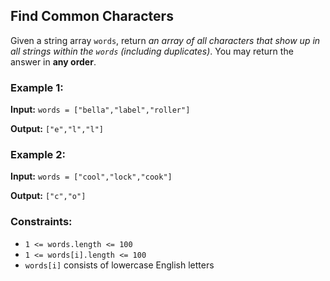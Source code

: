 <h2>Find Common Characters</h2>


<p>Given a string array <code>words</code>, return <i>an array of all characters that show up in all strings within the 
<code>words</code> (including duplicates)</i>. You may return the answer in <b>any order</b>.</p>


<h3>Example 1:</h3>
<p><b>Input:</b> <code>words = ["bella","label","roller"]</code></p>
<p><b>Output:</b> <code>["e","l","l"]</code></p>

<h3>Example 2:</h3>
<p><b>Input:</b> <code>words = ["cool","lock","cook"]</code></p>
<p><b>Output:</b> <code>["c","o"]</code></p>


<h3>Constraints:</h3>
<ul>
    <li><code>1 <= words.length <= 100</code></li>
    <li><code>1 <= words[i].length <= 100</code></li>
    <li><code>words[i]</code> consists of lowercase English letters</li>
</ul>